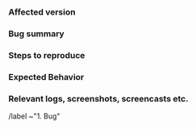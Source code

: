 <!--
Please note that GNOME Online Accounts is only responsible for discovering
services, authenticating accounts and providing credentials to applications.

Sometimes issues are caused by a problem in evolution-data-server or gvfs,
and sometimes an application like GNOME Calendar or GNOME Contacts.

If in doubt, just pick the best project and understand many issues are
closed as a duplicates or moved to another project.
-->

### Affected version

<!--
Provide at least the following information:
* Your OS and version
* Affected GNOME desktop version (see https://release.gnome.org/calendar/
  for currently supported versions)
* The service provider (Google, Microsoft 365, WebDAV, etc)
* Relevant applications (GNOME Calendar, GNOME Contacts, Evolution, Geary, etc)

See also: https://gitlab.gnome.org/GNOME/gnome-online-accounts/-/wikis/Debugging
-->

### Bug summary

<!--
Provide a short summary of the bug you encountered.
-->

### Steps to reproduce

<!--
1. Step one
2. Step two
3. ...
-->

### Expected Behavior

<!--
What did you expect GNOME Online Accounts to do?
-->

### Relevant logs, screenshots, screencasts etc.

<!--
To gather debugging information, please see the Wiki page:
https://gitlab.gnome.org/GNOME/gnome-online-accounts/-/wikis/Debugging

If the bug is a crash, please obtain a stack trace with installed debug
symbols (at least for GNOME Online Accounts) and attach it to
this issue following the instructions on
https://handbook.gnome.org/issues/stack-traces.html.
-->


<!-- Do not remove the following line. -->
/label ~"1. Bug"
